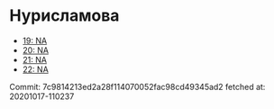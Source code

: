 # Нурисламова
- [19: NA](19.md)
- [20: NA](20.md)
- [21: NA](21.md)
- [22: NA](22.md)

Commit: 7c9814213ed2a28f114070052fac98cd49345ad2
 fetched at: 20201017-110237
